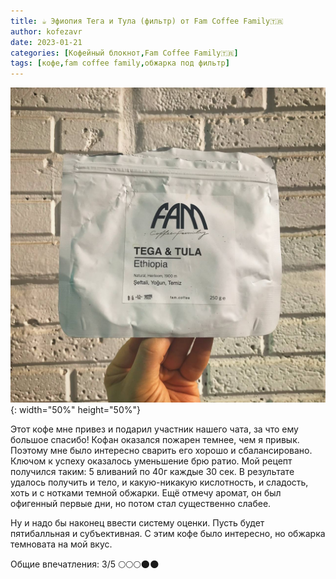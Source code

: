 ```yaml
---
title: ☕️ Эфиопия Тега и Тула (фильтр) от Fam Coffee Family🇹🇷
author: kofezavr
date: 2023-01-21
categories: [Кофейный блокнот,Fam Coffee Family🇹🇷]
tags: [кофе,fam coffee family,обжарка под фильтр]
--- 
```

![Эфиопия Тега и Тула (фильтр) от Fam Coffee Family🇹🇷](/assets/img/posts/23/01/ethiopia-tega-n-tula.jpg){: width="50%" height="50%"}

Этот кофе мне привез и подарил участник нашего чата, за что ему большое спасибо! Кофан оказался пожарен темнее, чем я привык. Поэтому мне было интересно сварить его хорошо и сбалансировано. Ключом к успеху оказалось уменьшение брю ратио. Мой рецепт получился таким: 5 вливаний по 40г каждые 30 сек. В результате удалось получить и тело, и какую-никакую кислотность, и сладость, хоть и с нотками темной обжарки. Ещё отмечу аромат, он был офигенный первые дни, но потом стал существенно слабее. 

Ну и надо бы наконец ввести систему оценки. Пусть будет пятибалльная и субъективная. С этим кофе было интересно, но обжарка темновата на мой вкус. 

Общие впечатления: 3/5
🌕🌕🌕🌑🌑